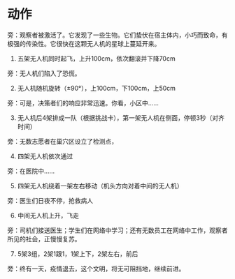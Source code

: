 # 动作

旁：观察者被激活了。它发现了一些生物。它们蛰伏在宿主体内，小巧而致命，有极强的传染性。它很快在这颗无人机的星球上蔓延开来。

1. 五架无人机同时起飞，上升100cm，依次翻滚并下降70cm

旁：无人机们陷入了恐慌。

2. 无人机随机旋转（±90°），上100cm，下100cm，上50cm

旁：可是，决策者们的响应非常迅速。你看，小区中……

3. 无人机后4架排成一队（根据挑战卡），第一架无人机在侧面，停顿3秒（对齐时间）

旁：无数志愿者在巢穴区设立了检测点，

4. 四架无人机依次通过

旁：在医院中……

5. 四架无人机绕着一架左右移动（机头方向对着中间的无人机）

旁：医生们日夜不停，抢救病人

6. 中间无人机上升，飞走

旁：司机们接送医生；学生们在网络中学习；还有无数员工在网络中工作，观察者所见的社会，正慢慢复苏。

7. 5架3组，2架1跟1，1架上下，2架左右，前后

旁：终有一天，疫情退去，这个文明，将无可阻挡地，继续前进。